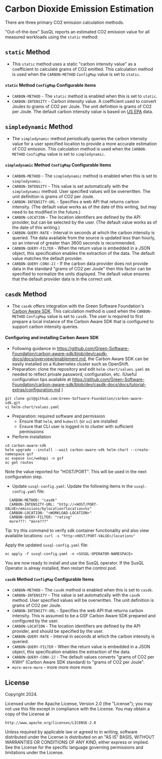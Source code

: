 # Carbon Dioxide Emission Estimation

There are three primary CO2 emission calculation methods.

"Out-of-the-box" SusQL reports an estimated CO2 emission value for all measured workloads using the `static` method:

## `static` Method
- This `static` method uses a static "carbon intensity value" as a coefficient to calculate grams of CO2 emitted.
  This calculation method is used when the `CARBON-METHOD` `ConfigMap` value is set to `static`.

#### `static` Method `ConfigMap` Configurable items
  - `CARBON-METHOD` - The `static` method is enabled when this is set to `static`.
  - `CARBON-INTENSITY` - Carbon intensity value. A coefficient used to convert Joules to grams of CO2 per Joule. The unit definition is grams of CO2 per Joule.
    The default carbon intensity value is based on [US EPA](https://www.epa.gov/energy/greenhouse-gases-equivalencies-calculator-calculations-and-references) data.

## `simpledynamic` Method
- The `simpledynamic` method periodically queries the carbon intensity value for a user specified location to provide a more accurate estimation of CO2 emission.
  This calculation method is used when the `CARBON-METHOD` `ConfigMap` value is set to `simpledynamic`.

#### `simpledynamic` Method `ConfigMap` Configurable Items
  - `CARBON-METHOD` - The `simpledynamic` method is enabled when this is set to `simpledynamic`.
  - `CARBON-INTENSITY` - This value is set automatically with the `simpledynamic` method. User specified values will be overwritten. The unit definition is grams of CO2 per Joule.
  - `CARBON-INTENSITY-URL` - Specifies a web API that returns carbon intensity. (The default value works as of the date of this writing, but may need to be modified in the future.)
  - `CARBON-LOCATION` - The location identifiers are defined by the API provider, but can be selected by the user. (The default value works as of the date of this writing.)
  - `CARBON-QUERY-RATE` - Interval in seconds at which the carbon intensity is queried. The data available from the source is updated less than hourly, so an interval of greater than 3600 seconds is recommended.
  - `CARBON-QUERY-FILTER` - When the return value is embedded in a JSON object, this specification enables the extraction of the data. The default value matches the default provider.
  - `CARBON-QUERY-CONV-2J` - If the carbon data provider does not provide data in the standard "grams of CO2 per Joule" then this factor can be specified to normalize the units displayed. The default value ensures that the default provider data is in the correct unit.

## `casdk` Method
- The `casdk` offers integration with the Green Software Foundation's [Carbon Aware SDK](https://github.com/Green-Software-Foundation/carbon-aware-sdk).
  This calculation method is used when the `CARBON-METHOD` `ConfigMap` value is set to `casdk`.
  The user is required to first prepare a local instance of the Carbon Aware SDK that is configured to support carbon intensity queries.

#### Configuring and installing Carbon Aware SDK
- Following guidance in https://github.com/Green-Software-Foundation/carbon-aware-sdk/blob/dev/casdk-docs/docs/overview/enablement.md,
the Carbon Aware SDK can be easily installed on a Kubernetes cluster such as OpenShift.
- Preparation: clone the repository and edit `helm-chart/values.yaml` as needed to reflect private password, configuration, etc.
(Useful configuration tips available at https://github.com/Green-Software-Foundation/carbon-aware-sdk/blob/dev/casdk-docs/docs/tutorial-extras/configuration.md )

```
git clone git@github.com:Green-Software-Foundation/carbon-aware-sdk.git
vi helm-chart/values.yaml
```
- Preparation: required software and permission
  - Ensure that `helm`, and `kubectl` (or `oc`) are installed
  - Ensure that CLI user is logged in to cluster with sufficient permissions
- Perform installation
```
cd carbon-aware-sdk
helm upgrade --install --wait carbon-aware-sdk helm-chart --create-namespace gsf
oc expose svc/webapi -n gsf
oc get routes
```
Note the value reported for "HOST/PORT". This will be used in the next configuration step.
- Update `susql-config.yaml`:
Update the following items in the `susql-config.yaml` file:
```
  CARBON-METHOD: "casdk"
  CARBON-INTENSITY-URL: "http://<HOST/PORT-VALUE>/emissions/bylocation?location=%s"
  CARBON-LOCATION: "<WORKLOAD-LOCATION>"
  CARBON-QUERY-FILTER: "rating"
  more???: "more???"
```
Tip: try this command to verify sdk container functionality and also view available locations: `curl -s "http:<HOST/PORT-VALUE>/locations"`


Apply the updated `susql-config.yaml` file:
```
oc apply -f susql-config.yaml -n <SUSQL-OPERATOR-NAMESPACE>
```
You are now ready to install and use the SusQL operator.
If the SusQL Operator is alreay installed, then restart the control pod.

#### `casdk` Method `ConfigMap` Configurable Items
  - `CARBON-METHOD` - The `casdk` method is enabled when this is set to `casdk`.
  - `CARBON-INTENSITY` - This value is set automatically with the `casdk` method. User specified values will be overwritten. The unit definition is grams of CO2 per Joule.
  - `CARBON-INTENSITY-URL` - Specifies the web API that returns carbon intensity. This is assumed to be a GSF Carbon Aware SDK prepared and configured by the user.
  - `CARBON-LOCATION` - The location identifiers are defined by the API provider, and should be specified by the user.
  - `CARBON-QUERY-RATE` - Interval in seconds at which the carbon intensity is queried.
  - `CARBON-QUERY-FILTER` - When the return value is embedded in a JSON object, this specification enables the extraction of the data.
  - `CARBON-QUERY-CONV-2J` - The default values converts "grams of CO2 per KWH" (Carbon Aware SDK standard) to "grams of CO2 per Joule".
  - `more-more-more` - more more more more.

## License

Copyright 2024.

Licensed under the Apache License, Version 2.0 (the "License");
you may not use this file except in compliance with the License.
You may obtain a copy of the License at

    http://www.apache.org/licenses/LICENSE-2.0

Unless required by applicable law or agreed to in writing, software
distributed under the License is distributed on an "AS IS" BASIS,
WITHOUT WARRANTIES OR CONDITIONS OF ANY KIND, either express or implied.
See the License for the specific language governing permissions and
limitations under the License.

